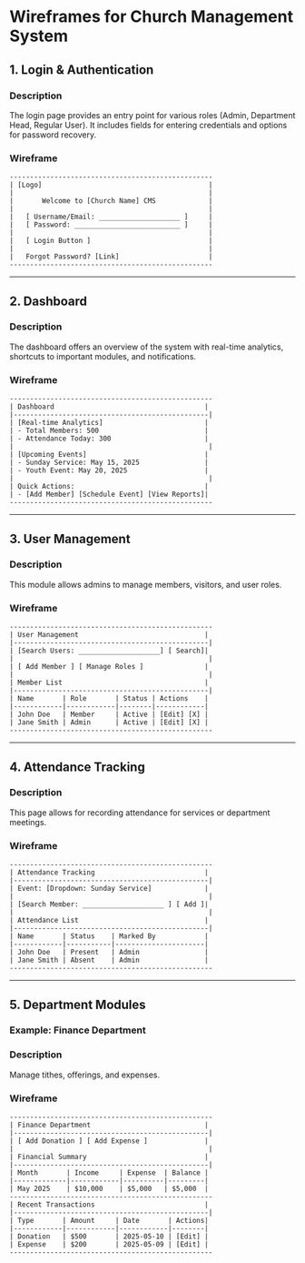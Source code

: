 # Wireframes for Church Management System

## 1. **Login & Authentication**
### Description
The login page provides an entry point for various roles (Admin, Department Head, Regular User). It includes fields for entering credentials and options for password recovery.

### Wireframe
```plaintext
--------------------------------------------------
| [Logo]                                         |
|                                                |
|       Welcome to [Church Name] CMS             |
|                                                |
|   [ Username/Email: ____________________ ]     |
|   [ Password: __________________________ ]     |
|                                                |
|   [ Login Button ]                             |
|                                                |
|   Forgot Password? [Link]                      |
--------------------------------------------------
```

---

## 2. **Dashboard**
### Description
The dashboard offers an overview of the system with real-time analytics, shortcuts to important modules, and notifications.

### Wireframe
```plaintext
--------------------------------------------------
| Dashboard                                     |
|------------------------------------------------|
| [Real-time Analytics]                         |
| - Total Members: 500                          |
| - Attendance Today: 300                       |
|                                                |
| [Upcoming Events]                             |
| - Sunday Service: May 15, 2025                |
| - Youth Event: May 20, 2025                   |
|                                                |
| Quick Actions:                                |
| - [Add Member] [Schedule Event] [View Reports]|
--------------------------------------------------
```

---

## 3. **User Management**
### Description
This module allows admins to manage members, visitors, and user roles.

### Wireframe
```plaintext
--------------------------------------------------
| User Management                               |
|------------------------------------------------|
| [Search Users: ____________________] [ Search]|
|                                                |
| [ Add Member ] [ Manage Roles ]               |
|                                                |
| Member List                                   |
|------------------------------------------------|
| Name       | Role       | Status | Actions    |
|------------|------------|--------|------------|
| John Doe   | Member     | Active | [Edit] [X] |
| Jane Smith | Admin      | Active | [Edit] [X] |
--------------------------------------------------
```

---

## 4. **Attendance Tracking**
### Description
This page allows for recording attendance for services or department meetings.

### Wireframe
```plaintext
--------------------------------------------------
| Attendance Tracking                           |
|------------------------------------------------|
| Event: [Dropdown: Sunday Service]             |
|                                                |
| [Search Member: ____________________ ] [ Add ]|
|                                                |
| Attendance List                               |
|------------------------------------------------|
| Name       | Status    | Marked By            |
|------------|-----------|----------------------|
| John Doe   | Present   | Admin                |
| Jane Smith | Absent    | Admin                |
--------------------------------------------------
```

---

## 5. **Department Modules**
### Example: Finance Department
### Description
Manage tithes, offerings, and expenses.

### Wireframe
```plaintext
--------------------------------------------------
| Finance Department                            |
|------------------------------------------------|
| [ Add Donation ] [ Add Expense ]              |
|                                                |
| Financial Summary                             |
|------------------------------------------------|
| Month       | Income     | Expense  | Balance |
|-------------|------------|----------|---------|
| May 2025    | $10,000    | $5,000   | $5,000  |
--------------------------------------------------
| Recent Transactions                           |
|------------------------------------------------|
| Type       | Amount     | Date       | Actions|
|------------|------------|------------|--------|
| Donation   | $500       | 2025-05-10 | [Edit] |
| Expense    | $200       | 2025-05-09 | [Edit] |
--------------------------------------------------
```
